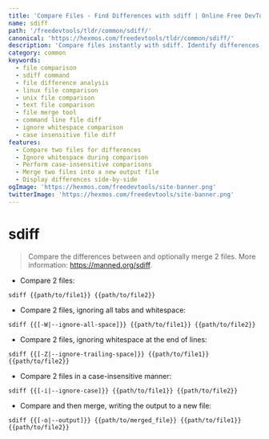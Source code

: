 ```yaml
---
title: 'Compare Files - Find Differences with sdiff | Online Free DevTools by Hexmos'
name: sdiff
path: '/freedevtools/tldr/common/sdiff/'
canonical: 'https://hexmos.com/freedevtools/tldr/common/sdiff/'
description: 'Compare files instantly with sdiff. Identify differences between two files, merge changes, and generate output files. Free online tool, no registration required.'
category: common
keywords:
  - file comparison
  - sdiff command
  - file difference analysis
  - linux file comparison
  - unix file comparison
  - text file comparison
  - file merge tool
  - command line file diff
  - ignore whitespace comparison
  - case insensitive file diff
features:
  - Compare two files for differences
  - Ignore whitespace during comparison
  - Perform case-insensitive comparisons
  - Merge two files into a new output file
  - Display differences side-by-side
ogImage: 'https://hexmos.com/freedevtools/site-banner.png'
twitterImage: 'https://hexmos.com/freedevtools/site-banner.png'
---
```


# sdiff

> Compare the differences between and optionally merge 2 files.
> More information: <https://manned.org/sdiff>.

- Compare 2 files:

`sdiff {{path/to/file1}} {{path/to/file2}}`

- Compare 2 files, ignoring all tabs and whitespace:

`sdiff {{[-W|--ignore-all-space]}} {{path/to/file1}} {{path/to/file2}}`

- Compare 2 files, ignoring whitespace at the end of lines:

`sdiff {{[-Z|--ignore-trailing-space]}} {{path/to/file1}} {{path/to/file2}}`

- Compare 2 files in a case-insensitive manner:

`sdiff {{[-i|--ignore-case]}} {{path/to/file1}} {{path/to/file2}}`

- Compare and then merge, writing the output to a new file:

`sdiff {{[-o|--output]}} {{path/to/merged_file}} {{path/to/file1}} {{path/to/file2}}`
